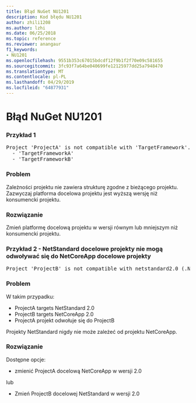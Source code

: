 ```yaml
---
title: Błąd NuGet NU1201
description: Kod błędu NU1201
author: zhili1208
ms.author: lzhi
ms.date: 06/25/2018
ms.topic: reference
ms.reviewer: anangaur
f1_keywords:
- NU1201
ms.openlocfilehash: 9551b353c67015bdcdf12f9b1f2f70e09c581655
ms.sourcegitcommit: 3fc93f7a64be040699fe12125977dd25a7948470
ms.translationtype: MT
ms.contentlocale: pl-PL
ms.lasthandoff: 04/29/2019
ms.locfileid: "64877931"
---
```

# <a name="nuget-error-nu1201"></a>Błąd NuGet NU1201

### <a name="example-1"></a>Przykład 1
<pre>Project 'ProjectA' is not compatible with 'TargetFramework'. Project 'ProjectA' supports:<br/>  - 'TargetFrameworkA'<br/>  - 'TargetFrameworkB'</pre>

### <a name="issue"></a>Problem
Zależności projektu nie zawiera strukturę zgodne z bieżącego projektu. Zazwyczaj platforma docelowa projektu jest wyższą wersję niż konsumencki projektu.

### <a name="solution"></a>Rozwiązanie
Zmień platformę docelową projektu w wersji równym lub mniejszym niż konsumencki projektu.

### <a name="example-2---netstandard-targetted-projects-cannot-reference-netcoreapp-targetted-projects"></a>Przykład 2 - NetStandard docelowe projekty nie mogą odwoływać się do NetCoreApp docelowe projekty
<pre>Project 'ProjectB' is not compatible with netstandard2.0 (.NETStandard,Version=v2.0). Project 'ProjectB' supports: netcoreapp2.0 (.NETCoreApp,Version=v2.0)</pre>

### <a name="issue"></a>Problem 
W takim przypadku:
- ProjectA targets NetStandard 2.0
- ProjectB targets NetCoreApp 2.0
- ProjectA projekt odwołuje się do ProjectB

Projekty NetStandard nigdy nie może zależeć od projektu NetCoreApp.

### <a name="solution"></a>Rozwiązanie
Dostępne opcje:
- zmienić ProjectA docelową NetCoreApp w wersji 2.0

lub

- Zmień ProjectB docelowej NetStandard w wersji 2.0

